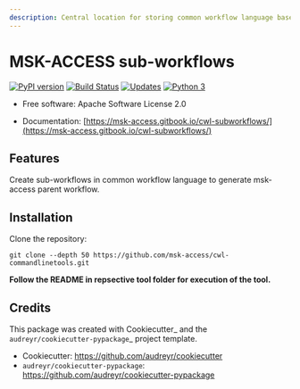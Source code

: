 ```yaml
---
description: Central location for storing common workflow language based sub-workflows for building msk-access workflows
---
```


# MSK-ACCESS sub-workflows

[![PyPI version](https://badge.fury.io/py/cwl_subworkflows.svg)](https://badge.fury.io/py/cwl_subworkflows)
[![Build Status](https://travis-ci.com/msk-access/cwl_subworkflows.svg?branch=master)](https://travis-ci.org/msk-access/cwl_subworkflows/)
[![Updates](https://pyup.io/repos/github/msk-access/cwl_subworkflows/shield.svg)](https://pyup.io/repos/github/msk-access/cwl_subworkflows/)
[![Python 3](https://pyup.io/repos/github/msk-access/cwl_subworkflows/python-3-shield.svg)](https://pyup.io/repos/github/msk-access/cwl_subworkflows/)

- Free software: Apache Software License 2.0
* Documentation: [https://msk-access.gitbook.io/cwl-subworkflows/](https://msk-access.gitbook.io/cwl-subworkflows/)

## Features

Create sub-workflows in common workflow language to generate msk-access parent workflow.

## Installation

Clone the repository:

```
git clone --depth 50 https://github.com/msk-access/cwl-commandlinetools.git
```

**Follow the README in repsective tool folder for execution of the tool.**


## Credits

This package was created with Cookiecutter_ and the `audreyr/cookiecutter-pypackage`_ project template.

- Cookiecutter: https://github.com/audreyr/cookiecutter
- `audreyr/cookiecutter-pypackage`: https://github.com/audreyr/cookiecutter-pypackage
